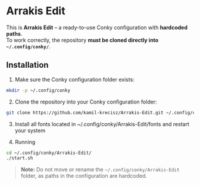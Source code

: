 # Arrakis Edit

This is **Arrakis Edit** – a ready-to-use Conky configuration with **hardcoded paths**.  
To work correctly, the repository **must be cloned directly into `~/.config/conky/`**.

## Installation

1. Make sure the Conky configuration folder exists:

```bash
mkdir -p ~/.config/conky
```
2. Clone the repository into your Conky configuration folder:

```bash
git clone https://github.com/kamil-krecisz/Arrakis-Edit.git ~/.config/conky
```
3. Install all fonts located in ~/.config/conky/Arrakis-Edit/fonts and restart your system

4. Running
```bash
cd ~/.config/conky/Arrakis-Edit/
./start.sh
```
> **Note:** Do not move or rename the `~/.config/conky/Arrakis-Edit` folder, as paths in the configuration are hardcoded.
